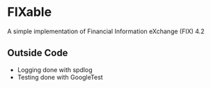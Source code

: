 # FIXable
A simple implementation of Financial Information eXchange (FIX) 4.2

## Outside Code
- Logging done with spdlog
- Testing done with GoogleTest
